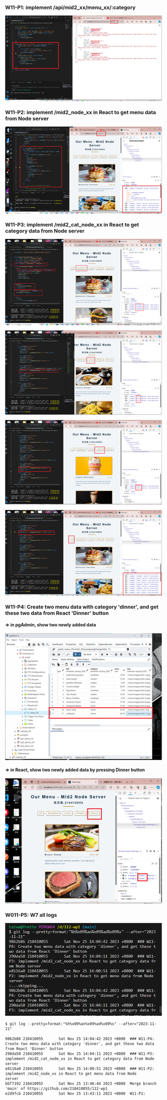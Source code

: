 ### W11-P1: implement /api/mid2_xx/menu_xx/:category
 
![](w11-p1.png)
 
### W11-P2: implement /mid2_node_xx in React to get menu data from Node server 

![](w11-p2.png)

### W11-P3: implement /mid2_cat_node_xx in React to get category data from Node server
 
![](w11-p3-1.png)
 
![](w11-p3-2.png)
 
![](w11-p3-3.png)
 
![](w11-p3-4.png)

### W11-P4: Create two menu data with category 'dinner', and get these two data from React 'Dinner' button
 
#### => in pgAdmin, show two newly added data
![](w11-p4-1.png)
 
#### => in React, show two newly added data by pressing Dinner button
 
![](w11-p4-2.png)

### W011-P5: W7 all logs
 
![](w11-p5.png)


```
$ git log --pretty=format:"%h%x09%an%x09%ad%x09%s" --after="2023-11-21"

9862b86 210410055       Sat Nov 25 14:04:42 2023 +0800  ### W11-P4: Create two menu data with category 'dinner', and get these two data from React 'Dinner' button
290da50 210410055       Sat Nov 25 14:04:11 2023 +0800  ### W11-P3: implement /mid2_cat_node_xx in React to get category data from Node server
e8116a0 210410055       Sat Nov 25 14:00:51 2023 +0800  ### W11-P2: implement /mid2_node_xx in React to get menu data from Node 
server
bbf7192 210410055       Sat Nov 25 13:46:44 2023 +0800  Merge branch 'main' of https://github.com/210410055/112-wp1
e2d9fcb 210410055       Sat Nov 25 13:43:11 2023 +0800  W11-P1: 
```